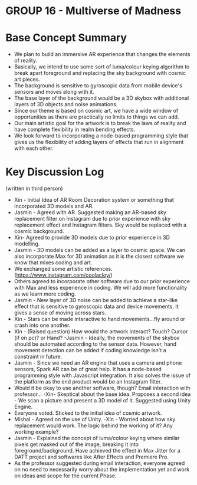 # GROUP 16 - Multiverse of Madness

# Base Concept Summary
- We plan to build an immersive AR experience that changes the elements of reality. 
- Basically, we intend to use some sort of luma/colour keying algorithm to break apart foreground and replacing the sky background with cosmic art pieces. 
- The background is sensitive to gyroscopic data from mobile device's sensors and moves along with it. 
- The base layer of the background would be a 3D skybox with additional layers of 3D objects and noise animations. 
- Since our theme is based on cosmic art, we have a wide window of opportunities as there are practically no limits to things we can add. 
- Our main artistic goal for the artwork is to break the laws of reality and have complete flexibility in realm bending effects.
- We look forward to incorporating a node-based programming style that gives us the flexibility of adding layers of effects that run in alignment with each other.

# Key Discussion Log
(written in third person)

- Xin - Initial Idea of AR Room Decoration system or something that incorporated 3D models and AR.
- Jasmin - Agreed with AR. Suggested making an AR-based sky replacement filter on Instagram due to prior experience with sky replacement effect and Instagram filters. Sky would be replaced with a cosmic background. 
- Xin- Agreed to provide 3D models due to prior experience in 3D modelling.
- Jasmin - 3D models can be added as a layer to cosmic space. We can also incorporate Max for 3D animation as it is the closest software we know that mixes coding and art.
- We exchanged some artistic references. (https://www.instagram.com/coolacloy/)
- Others agreed to incorporate other software due to our prior experience with Max and less experience in coding. We will add more functionality as we learn more coding.
- Jasmin - New layer of 3D noise can be added to achieve a star-like effect that is sensitive to gyroscopic data and device movements. It gives a sense of moving across stars.
- Xin - Stars can be made interactive to hand movements...fly around or crash into one another.
- Xin - (Raised question) How would the artwork interact? Touch? Cursor (if on pc)? or Hand?
 -Jasmin - Ideally, the movements of the skybox should be automated according to the sensor data. However, hand movement detection can be added if coding knowledge isn't a constraint in future.
- Jasmin - Since we need an AR engine that uses a camera and phone sensors, Spark AR can be of great help. It has a node-based programming style with Javascript integration. It also solves the issue of the platform as the end product would be an Instagram filter.
- Would it be okay to use another software, though? Email interaction with professor...
 -Xin- Skeptical about the base idea. Proposes a second idea - We scan a picture and present a 3D model of it. Suggested using Unity Engine.
- Everyone voted. Sticked to the initial idea of cosmic artwork. 
- Mishal - Agreed on the use of Unity.
 -Xin - Worried about how sky replacement would work. The logic behind the working of it? Any working example?
- Jasmin - Explained the concept of luma/colour keying where similar pixels get masked out of the image, breaking it into foreground/background. Have achieved the effect in Max Jitter for a DATT project and softwares like After Effects and Premiere Pro. 
- As the professor suggested during email interaction, everyone agreed on no need to necessarily worry about the implementation yet and work on ideas and scope for the current Phase.
